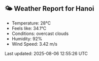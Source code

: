 <!-- WEATHER-START -->
## 🌤 Weather Report for Hanoi

- Temperature: 28°C
- Feels like: 34.1°C
- Conditions: overcast clouds
- Humidity: 92%
- Wind Speed: 3.42 m/s

Last updated: 2025-08-06 12:55:26 UTC
<!-- WEATHER-END -->
